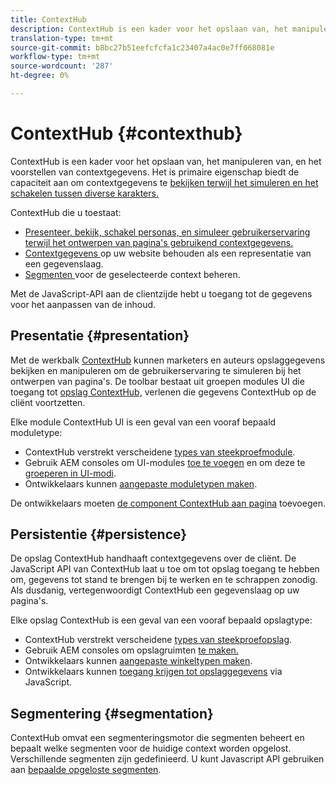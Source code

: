```yaml
---
title: ContextHub
description: ContextHub is een kader voor het opslaan van, het manipuleren van, en het voorstellen van contextgegevens
translation-type: tm+mt
source-git-commit: b8bc27b51eefcfcfa1c23407a4ac0e7ff068081e
workflow-type: tm+mt
source-wordcount: '287'
ht-degree: 0%

---
```



# ContextHub {#contexthub}

ContextHub is een kader voor het opslaan van, het manipuleren van, en het voorstellen van contextgegevens. Het is primaire eigenschap biedt de capaciteit aan om contextgegevens te [bekijken terwijl het simuleren en het schakelen tussen diverse karakters.](/help/sites-cloud/authoring/personalization/contexthub.md)

ContextHub die u toestaat:

* [Presenteer, bekijk, schakel personas, en simuleer gebruikerservaring terwijl het ontwerpen van pagina&#39;s gebruikend contextgegevens. ](#presentation) 
* [Contextgegevens ](#persistence) op uw website behouden als een representatie van een gegevenslaag.
* [Segmenten ](#segmentation) voor de geselecteerde context beheren.

Met de JavaScript-API aan de clientzijde hebt u toegang tot de gegevens voor het aanpassen van de inhoud.

## Presentatie {#presentation}

Met de werkbalk [ContextHub](/help/sites-cloud/authoring/personalization/contexthub.md) kunnen marketers en auteurs opslaggegevens bekijken en manipuleren om de gebruikerservaring te simuleren bij het ontwerpen van pagina&#39;s. De toolbar bestaat uit groepen modules UI die toegang tot [opslag ContextHub,](#persistence) verlenen die gegevens ContextHub op de cliënt voortzetten.

Elke module ContextHub UI is een geval van een vooraf bepaald moduletype:

* ContextHub verstrekt verscheidene [types van steekproefmodule](sample-modules.md).
* Gebruik AEM consoles om UI-modules [toe te voegen](configuring-contexthub.md#adding-a-ui-module) en om deze te [groeperen in UI-modi](configuring-contexthub.md#adding-a-ui-mode).
* Ontwikkelaars kunnen [aangepaste moduletypen maken](extending-contexthub.md#creating-contexthub-ui-module-types).

De ontwikkelaars moeten [de component ContextHub aan pagina](configuring-contexthub.md) toevoegen.

## Persistentie {#persistence}

De opslag ContextHub handhaaft contextgegevens over de cliënt. De JavaScript API van ContextHub laat u toe om tot opslag toegang te hebben om, gegevens tot stand te brengen bij te werken en te schrappen zonodig. Als dusdanig, vertegenwoordigt ContextHub een gegevenslaag op uw pagina&#39;s.

Elke opslag ContextHub is een geval van een vooraf bepaald opslagtype:

* ContextHub verstrekt verscheidene [types van steekproefopslag](sample-stores.md).
* Gebruik AEM consoles om opslagruimten [te maken.](configuring-contexthub.md#creating-a-contexthub-store)
* Ontwikkelaars kunnen [aangepaste winkeltypen maken](extending-contexthub.md#creating-custom-store-candidates).
* Ontwikkelaars kunnen [toegang krijgen tot opslaggegevens](adding-contexthub.md#interacting-with-contexthub-stores) via JavaScript.

## Segmentering {#segmentation}

ContextHub omvat een segmenteringsmotor die segmenten beheert en bepaalt welke segmenten voor de huidige context worden opgelost. Verschillende segmenten zijn gedefinieerd. U kunt Javascript API gebruiken aan [bepaalde opgeloste segmenten](adding-contexthub.md#determining-resolved-contexthub-segments).
